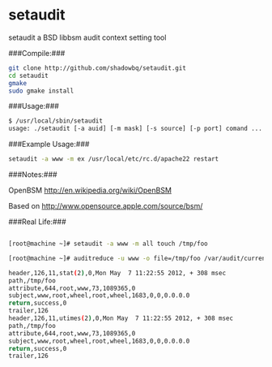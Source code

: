 setaudit
========

setaudit a BSD libbsm audit context setting tool

###Compile:###

```bash
git clone http://github.com/shadowbq/setaudit.git
cd setaudit
gmake
sudo gmake install
```

###Usage:###

```bash
$ /usr/local/sbin/setaudit 
usage: ./setaudit [-a auid] [-m mask] [-s source] [-p port] comand ...
```

###Example Usage:###

```bash
setaudit -a www -m ex /usr/local/etc/rc.d/apache22 restart
```

###Notes:###

OpenBSM http://en.wikipedia.org/wiki/OpenBSM

Based on http://www.opensource.apple.com/source/bsm/

###Real Life:###

```bash

[root@machine ~]# setaudit -a www -m all touch /tmp/foo

[root@machine ~]# auditreduce -u www -o file=/tmp/foo /var/audit/current |praudit

header,126,11,stat(2),0,Mon May  7 11:22:55 2012, + 308 msec
path,/tmp/foo
attribute,644,root,www,73,1089365,0
subject,www,root,wheel,root,wheel,1683,0,0,0.0.0.0
return,success,0
trailer,126
header,126,11,utimes(2),0,Mon May  7 11:22:55 2012, + 308 msec
path,/tmp/foo
attribute,644,root,www,73,1089365,0
subject,www,root,wheel,root,wheel,1683,0,0,0.0.0.0
return,success,0
trailer,126

```